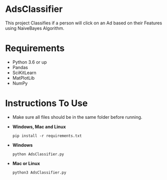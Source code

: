# AdsClassifier
This project Classifies if a person will click on an Ad based on their Features using NaiveBayes Algorithm.

# Requirements
 - Python 3.6 or up
 - Pandas
 - SciKitLearn
 - MatPlotLib
 - NumPy
 
 # Instructions To Use
 - Make sure all files should be in the same folder before running.
 
 - **Windows, Mac and Linux**
   ``` 
   pip install -r requirements.txt
   ```
 - **Windows**
   ```
   python AdsClassifier.py
   ```
 - **Mac or Linux**
   ```
   python3 AdsClassifier.py
   ```
